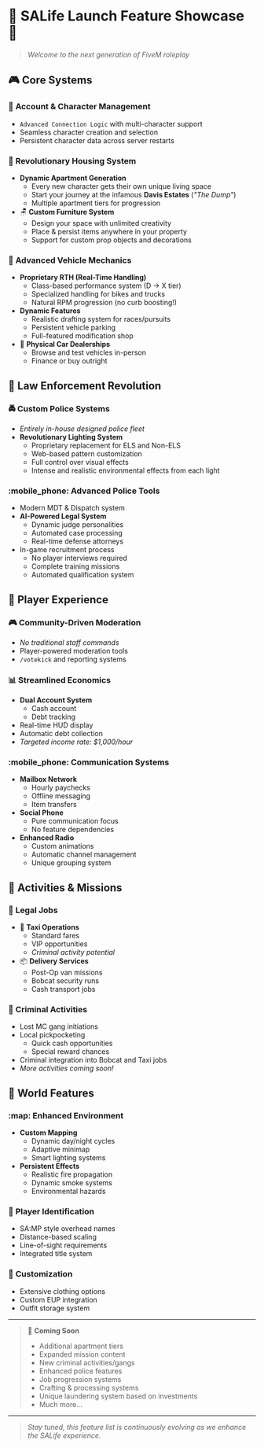 # :tada: __**SALife Launch Feature Showcase**__ :tada:

> *Welcome to the next generation of FiveM roleplay*

## :video_game: __Core Systems__

### :closed_lock_with_key: __Account & Character Management__

- `Advanced Connection Logic` with multi-character support
- Seamless character creation and selection
- Persistent character data across server restarts

### :house_with_garden: __Revolutionary Housing System__

- __Dynamic Apartment Generation__
  - Every new character gets their own unique living space
  - Start your journey at the infamous __Davis Estates__ (*"The Dump"*)
  - Multiple apartment tiers for progression
- :chair: __Custom Furniture System__
  - Design your space with unlimited creativity
  - Place & persist items anywhere in your property
  - Support for custom prop objects and decorations

### :red_car: __Advanced Vehicle Mechanics__

- __Proprietary RTH (Real-Time Handling)__
  - Class-based performance system (D → X tier)
  - Specialized handling for bikes and trucks
  - Natural RPM progression (no curb boosting!)
- __Dynamic Features__
  - Realistic drafting system for races/pursuits
  - Persistent vehicle parking
  - Full-featured modification shop
- :convenience_store: __Physical Car Dealerships__
  - Browse and test vehicles in-person
  - Finance or buy outright

## :police_officer: __Law Enforcement Revolution__

### :oncoming_police_car: __Custom Police Systems__

- *Entirely in-house designed police fleet*
- __Revolutionary Lighting System__
  - Proprietary replacement for ELS and Non-ELS
  - Web-based pattern customization
  - Full control over visual effects
  - Intense and realistic environmental effects from each light

### :mobile_phone: __Advanced Police Tools__

- Modern MDT & Dispatch system
- __AI-Powered Legal System__
  - Dynamic judge personalities
  - Automated case processing
  - Real-time defense attorneys
- In-game recruitment process
  - No player interviews required
  - Complete training missions
  - Automated qualification system

## :dizzy: __Player Experience__

### :video_game: __Community-Driven Moderation__

- *No traditional staff commands*
- Player-powered moderation tools
- `/votekick` and reporting systems

### :bar_chart: __Streamlined Economics__

- __Dual Account System__
  - Cash account
  - Debt tracking
- Real-time HUD display
- Automatic debt collection
- *Targeted income rate: $1,000/hour*

### :mobile_phone: __Communication Systems__

- __Mailbox Network__
  - Hourly paychecks
  - Offline messaging
  - Item transfers
- __Social Phone__
  - Pure communication focus
  - No feature dependencies
- __Enhanced Radio__
  - Custom animations
  - Automatic channel management
  - Unique grouping system

## :dart: __Activities & Missions__

### :briefcase: __Legal Jobs__

- :taxi: __Taxi Operations__
  - Standard fares
  - VIP opportunities
  - *Criminal activity potential*
- :package: __Delivery Services__
  - Post-Op van missions
  - Bobcat security runs
  - Cash transport jobs

### :supervillain: __Criminal Activities__

- Lost MC gang initiations
- Local pickpocketing
  - Quick cash opportunities
  - Special reward chances
- Criminal integration into Bobcat and Taxi jobs
- *More activities coming soon!*

## :star2: __World Features__

### :map: __Enhanced Environment__

- __Custom Mapping__
  - Dynamic day/night cycles
  - Adaptive minimap
  - Smart lighting systems
- __Persistent Effects__
  - Realistic fire propagation
  - Dynamic smoke systems
  - Environmental hazards

### :bust_in_silhouette: __Player Identification__

- SA:MP style overhead names
- Distance-based scaling
- Line-of-sight requirements
- Integrated title system

### :running_shirt_with_sash: __Customization__

- Extensive clothing options
- Custom EUP integration
- Outfit storage system

---

> :loudspeaker: __Coming Soon__
>
> - Additional apartment tiers
> - Expanded mission content
> - New criminal activities/gangs
> - Enhanced police features
> - Job progression systems
> - Crafting & processing systems
> - Unique laundering system based on investments
> - Much more...

---

> *Stay tuned, this feature list is continuously evolving as we enhance the SALife experience.*
